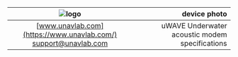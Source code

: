 | ![logo](https://ucnl.github.io/Docs/_misc/sm_logo.png) | device photo |
| :--: | --: |
| [www.unavlab.com](https://www.unavlab.com/) <br/> [support@unavlab.com](mailto:support@unavlab.com) | uWAVE Underwater acoustic modem specifications |
